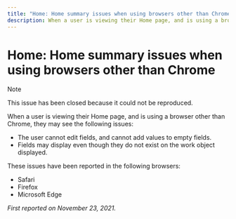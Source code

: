 ```yaml
---
title: "Home: Home summary issues when using browsers other than Chrome"
description: When a user is viewing their Home page, and is using a browser other than Chrome, they may see the various issues.
---
```


# Home: Home summary issues when using browsers other than Chrome

>[!NOTE]
>
>This issue has been closed because it could not be reproduced.


When a user is viewing their Home page, and is using a browser other than Chrome, they may see the following issues:

* The user cannot edit fields, and cannot add values to empty fields.
* Fields may display even though they do not exist on the work object displayed.

These issues have been reported in the following browsers:

* Safari
* Firefox
* Microsoft Edge

_First reported on November 23, 2021._

